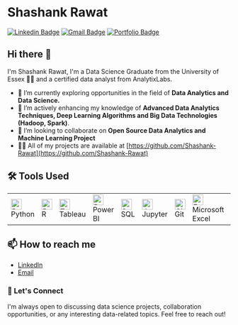 # Shashank Rawat  
[![Linkedin Badge](https://img.shields.io/badge/-ShashankRawat-blue?style=flat-square&logo=Linkedin&logoColor=white&link=https://www.linkedin.com/in/shashankrawat28/)](https://www.linkedin.com/in/shashankrawat28/) 
[![Gmail Badge](https://img.shields.io/badge/-shashank.rawat28@gmail.com-c14438?style=flat-square&logo=Gmail&logoColor=white&link=mailto:shashank.rawat28@gmail.com)](mailto:shashank.rawat28@gmail.com)
[![Portfolio Badge](https://img.shields.io/badge/-shashank-rawat.github.io-orange?style=flat-square&logo=html5&logoColor=white&link=https://shashank-rawat.github.io)](https://shashank-rawat.github.io)

## Hi there 👋 
I'm Shashank Rawat, I'm a Data Science Graduate from the University of Essex 👨‍💻 and a certified data analyst from AnalytixLabs. 

- 🔭 I’m currently exploring opportunities in the field of **Data Analytics and Data Science.**
- 🌱 I’m actively enhancing my knowledge of **Advanced Data Analytics Techniques, Deep Learning Algorithms and Big Data Technologies (Hadoop, Spark)**.
- 👯 I’m looking to collaborate on **Open Source Data Analytics and Machine Learning Project**
- 👨‍💻 All of my projects are available at [https://github.com/Shashank-Rawat](https://github.com/Shashank-Rawat)
<h2>🛠️ Tools Used</h2>
    <table>
        <tr>
            <td>
                <img src="https://img.icons8.com/color/48/000000/python.png" alt="Python" width="24">
                Python
            </td>
            <td>
                <img src="https://img.icons8.com/ios-filled/50/000000/r.png" alt="R" width="24">
                R
            </td>
            <td>
                <img src="https://img.icons8.com/color/48/000000/tableau-software.png" alt="Tableau" width="24">
                Tableau
            </td>
            <td>
                <img src="https://img.icons8.com/color/48/000000/power-bi.png" alt="Power BI" width="24">
                Power BI
            </td>
            <td>
                <img src="https://img.icons8.com/color/48/000000/sql.png" alt="SQL" width="24">
                SQL
            </td>
            <td>
                <img src="https://img.icons8.com/ios-filled/50/000000/jupyter.png" alt="Jupyter" width="24">
                Jupyter
            </td>
            <td>
                <img src="https://img.icons8.com/ios-filled/50/000000/github.png" alt="Git" width="24">
                Git
            </td>
            <td>
                <img src="https://img.icons8.com/color/48/000000/microsoft-excel-2019--v1.png" alt="Excel" width="24">
                Microsoft Excel
            </td>
            <td>
                <img src="https://img.icons8.com/ios-filled/50/000000/database.png" alt="NoSQL" width="24">
                NoSQL
            </td>
            <td>
                <img src="https://img.icons8.com/color/48/000000/azure.png" alt="Azure" width="24">
                Azure
            </td>
        </tr>
    </table>
   
 <h2>📫 How to reach me</h2>
    <ul>
        <li><a href="https://www.linkedin.com/in/shashankrawat28/" target="_blank">LinkedIn</a></li>
        <li><a href="mailto:shashank.rawat28@gmail.com">Email</a></li>
    </ul>
 <h3>💬 Let's Connect</h2>
    <p>I'm always open to discussing data science projects, collaboration opportunities, or any interesting data-related topics. Feel free to reach out!</p>


<!--
**Shashank-Rawat/Shashank-Rawat** is a ✨ _special_ ✨ repository because its `README.md` (this file) appears on your GitHub profile.

Here are some ideas to get you started:

- 🔭 I’m currently working on ...
- 🌱 I’m currently learning ...
- 👯 I’m looking to collaborate on ...
- 🤔 I’m looking for help with ...
- 💬 Ask me about ...
- 📫 How to reach me: ...
- 😄 Pronouns: ...
- ⚡ Fun fact: ...
-->
